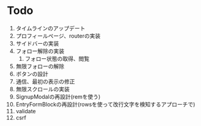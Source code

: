 # Todo
1. タイムラインのアップデート
1. プロフィールページ、routerの実装
1. サイドバーの実装
1. フォロー解除の実装
    1. フォロー状態の取得、閲覧
1. 無限フォローの解除
1. ボタンの設計
1. 通信、最初の表示の修正
1. 無限スクロールの実装
1. SignupModalの再設計(remを使う)
1. EntryFormBlockの再設計(rowsを使って改行文字を検知するアプローチで)
1. validate
1. csrf